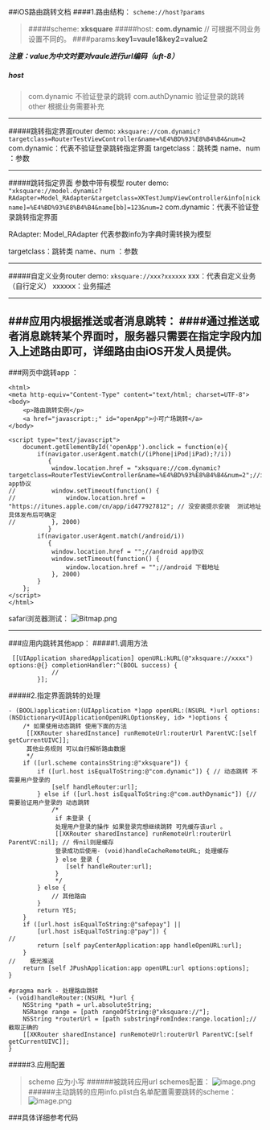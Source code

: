 ##iOS路由跳转文档
####1.路由结构：
```scheme://host?params```

>#####scheme: **xksquare**
>#####host: **com.dynamic**    // 可根据不同业务设置不同的。
>####params:**key1=vaule1&key2=value2**

***注意：value为中文时要对vaule进行url编码（uft-8）***
##### host 
>com.dynamic          不验证登录的跳转
>com.authDynamic  验证登录的跳转
>other 根据业务需要补充

---
#####跳转指定界面router demo: 
```xksquare://com.dynamic?targetclass=RouterTestViewController&name=%E4%BD%93%E8%B4%B4&num=2```
com.dynamic：代表不验证登录跳转指定界面
targetclass：跳转类
name、num ：参数

---
#####跳转指定界面 参数中带有模型 router demo: 
```"xksquare://model.dynamic?RAdapter=Model_RAdapter&targetclass=XKTestJumpViewController&info[nickname]=%E4%BD%93%E8%B4%B4&name[bb]=123&num=2```
com.dynamic：代表不验证登录跳转指定界面

RAdapter: Model_RAdapter  代表参数info为字典时需转换为模型

targetclass：跳转类
name、num ：参数

---
#####自定义业务router demo: 
```xksquare://xxx?xxxxxx```
xxx：代表自定义业务（自行定义）
xxxxxx：业务描述

---
###应用内根据推送或者消息跳转：
####通过推送或者消息跳转某个界面时，服务器只需要在指定字段内加入上述路由即可，详细路由由iOS开发人员提供。
---
###网页中跳转app ：
```<!DOCTYPE html>
<html>
<meta http-equiv="Content-Type" content="text/html; charset=UTF-8">
<body>
    <p>路由跳转实例</p>
    <a href="javascript:;" id="openApp">小可广场跳转</a>
</body>

<script type="text/javascript">
    document.getElementById('openApp').onclick = function(e){
        if(navigator.userAgent.match(/(iPhone|iPod|iPad);?/i))
           {
            window.location.href = "xksquare://com.dynamic?targetclass=RouterTestViewController&name=%E4%BD%93%E8%B4%B4&num=2";//ios app协议
//          window.setTimeout(function() {
//              window.location.href = "https://itunes.apple.com/cn/app/id477927812"; // 没安装提示安装  测试地址 具体发布后可确定
//          }, 2000)
           }
        if(navigator.userAgent.match(/android/i))
           {
            window.location.href = "";//android app协议
            window.setTimeout(function() {
                window.location.href = "";//android 下载地址
            }, 2000)
        }
    };
</script>
</html>
```
safari浏览器测试：
![Bitmap.png](https://upload-images.jianshu.io/upload_images/1956050-6ca5188e8553d0f0.png?imageMogr2/auto-orient/strip%7CimageView2/2/w/1240)

---
###应用内跳转其他app：
#####1.调用方法
```
 [[UIApplication sharedApplication] openURL:kURL(@"xksquare://xxxx") options:@{} completionHandler:^(BOOL success) {
            //
        }];
```
#####2.指定界面跳转的处理
```
- (BOOL)application:(UIApplication *)app openURL:(NSURL *)url options:(NSDictionary<UIApplicationOpenURLOptionsKey, id> *)options {
    /* 如果使用动态跳转 使用下面的方法
     [[XKRouter sharedInstance] runRemoteUrl:routerUrl ParentVC:[self getCurrentUIVC]];
     其他业务规则 可以自行解析路由数据
     */
    if ([url.scheme containsString:@"xksquare"]) {
        if ([url.host isEqualToString:@"com.dynamic"]) { // 动态跳转 不需要用户登录的
            [self handleRouter:url];
        } else if ([url.host isEqualToString:@"com.authDynamic"]) {// 需要验证用户登录的 动态跳转
            /*
             if 未登录 {
             处理用户登录的操作 如果登录完想继续跳转 可先缓存该url 。
             [[XKRouter sharedInstance] runRemoteUrl:routerUrl ParentVC:nil]; // 传nil则是缓存
             登录成功后使用- (void)handleCacheRemoteURL; 处理缓存
             } else 登录 {
                [self handleRouter:url];
             }
             */
        } else {
            // 其他路由
        }
        return YES;
    }
    if ([url.host isEqualToString:@"safepay"] ||
        [url.host isEqualToString:@"pay"]) {
//       
        return [self payCenterApplication:app handleOpenURL:url];
    }
//    极光推送
    return [self JPushApplication:app openURL:url options:options];
}
```
```
#pragma mark - 处理路由跳转
- (void)handleRouter:(NSURL *)url {
    NSString *path = url.absoluteString;
    NSRange range = [path rangeOfString:@"xksquare://"];
    NSString *routerUrl = [path substringFromIndex:range.location];//截取正确的
    [[XKRouter sharedInstance] runRemoteUrl:routerUrl ParentVC:[self getCurrentUIVC]];
}
```
#####3.应用配置
>scheme 应为小写
######被跳转应用url schemes配置：
![image.png](https://upload-images.jianshu.io/upload_images/1956050-936e96f20458870e.png?imageMogr2/auto-orient/strip%7CimageView2/2/w/1240)
######主动跳转的应用info.plist白名单配置需要跳转的scheme：
![image.png](https://upload-images.jianshu.io/upload_images/1956050-78efd55365cf098b.png?imageMogr2/auto-orient/strip%7CimageView2/2/w/1240)

###具体详细参考代码





